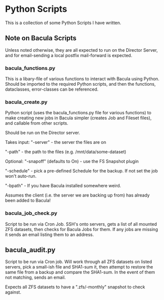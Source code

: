 # Python Scripts
This is a collection of some Python Scripts I have written.

## Note on Bacula Scripts
Unless noted otherwise, they are all expected to run on the Director Server, and for email-sending a local postfix mail-forward is expected.

### bacula_functions.py
This is a libary-file of various functions to interact with Bacula using Python. Should be imported to the required Python scripts, and then the functions, dataclasses, error-classes can be referenced.

### bacula_create.py
Python script (uses the bacula_functions.py file for various functions) to make creating new jobs in Bacula simpler (creates Job and Fileset files), and callable from other scripts.

Should be run on the Director server.

Takes input: "-server" - the server the files are on

"-path" - the path to the files (e.g. /mnt/data/some-dataset)

Optional: "-snapoff" (defaults to On) - use the FS Snapshot plugin

"-schedule" - pick a pre-defined Schedule for the backup. If not set the job won't auto-run.

"-bpath" - If you have Bacula installed somewhere weird.

Assumes the client (i.e. the server we are backing up from) has already been added to Bacula!

### bacula_job_check.py
Script to be run via Cron Job. SSH's onto servers, gets a list of all mounted ZFS datasets, then checks for Bacula Jobs for them. If any jobs are missing it sends an email listing them to an address.

## bacula_audit.py
Script to be run via Cron job. Will work through all ZFS datasets on listed servers, pick a small-ish file and SHA1-sum it, then attempt to restore the same file from a backup and compare the SHA1-sum. In the event of them not matching, sends an email.

Expects all ZFS datasets to have a ".zfs/<date>-monthly" snapshot to check against.
